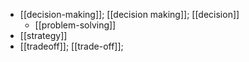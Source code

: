 - [[decision-making]]; [[decision making]]; [[decision]]
    - [[problem-solving]]
- [[strategy]]
- [[tradeoff]]; [[trade-off]];
